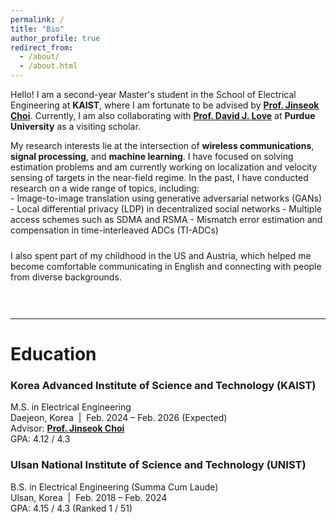 ```yaml
---
permalink: /
title: "Bio"
author_profile: true
redirect_from: 
  - /about/
  - /about.html
---
```


Hello! I am a second-year Master's student in the School of Electrical Engineering at **KAIST**, where I am fortunate to be advised by [**Prof. Jinseok Choi**](https://sic-x.kaist.ac.kr/professor). Currently, I am also collaborating with [**Prof. David J. Love**](https://engineering.purdue.edu/~djlove/) at **Purdue University** as a visiting scholar.

My research interests lie at the intersection of **wireless communications**, **signal processing**, and **machine learning**. I have focused on solving estimation problems and am currently working on localization and velocity sensing of targets in the near-field regime. In the past, I have conducted research on a wide range of topics, including:
<div style="margin-top: -15px;"></div>
- Image-to-image translation using generative adversarial networks (GANs)
- Local differential privacy (LDP) in decentralized social networks
- Multiple access schemes such as SDMA and RSMA
- Mismatch error estimation and compensation in time-interleaved ADCs (TI-ADCs)  

<div style="height: 10px;"></div>

I also spent part of my childhood in the US and Austria, which helped me become comfortable communicating in English and connecting with people from diverse backgrounds.


<div style="height: 30px;"></div>

---

# Education

### Korea Advanced Institute of Science and Technology (KAIST)  
M.S. in Electrical Engineering  
Daejeon, Korea &nbsp;|&nbsp; Feb. 2024 – Feb. 2026 (Expected)  
Advisor: [**Prof. Jinseok Choi**](https://sic-x.kaist.ac.kr/professor)  
GPA: 4.12 / 4.3

### Ulsan National Institute of Science and Technology (UNIST)  
B.S. in Electrical Engineering (Summa Cum Laude)  
Ulsan, Korea &nbsp;|&nbsp; Feb. 2018 – Feb. 2024  
GPA: 4.15 / 4.3 (Ranked 1 / 51)



